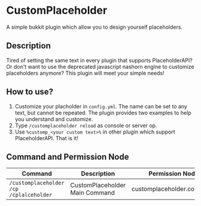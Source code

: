 # CustomPlaceholder
A simple bukkit plugin which allow you to design yourself placeholders.

## Description
Tired of setting the same text in every plugin that supports PlaceholderAPI? Or don't want to use the deprecated javascript nashorn engine to customize placeholders anymore? This plugin will meet your simple needs!

## How to use?
1. Customize your placholder in `config.yml`. The name can be set to any text, but cannot be repeated. The plugin provides two examples to help you understand and customize.
2. Type `/customplaceholder reload` as console or server op.
3. Use `%customp_<your custom text>%` in other plugin which support PlaceholderAPI. That is it!

## Command and Permission Node
| Command | Description | Permission Node |
| ---------------------------- | ---------------------- | ---------- |
| `/customplaceholder` <br> `/cp` <br> `/cplalceholder` | CustomPlaceholder Main Command | customplaceholder.command |
